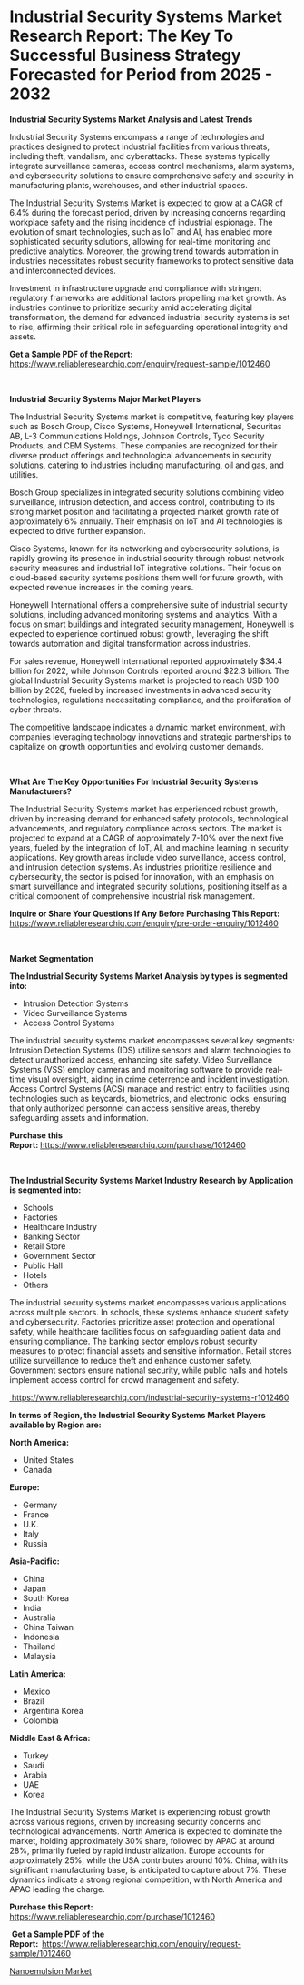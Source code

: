 <p><h1>Industrial Security Systems Market Research Report: The Key To Successful Business Strategy Forecasted for Period from 2025 - 2032</h1></p><p><strong>Industrial Security Systems Market Analysis and Latest Trends</strong></p>
<p><p>Industrial Security Systems encompass a range of technologies and practices designed to protect industrial facilities from various threats, including theft, vandalism, and cyberattacks. These systems typically integrate surveillance cameras, access control mechanisms, alarm systems, and cybersecurity solutions to ensure comprehensive safety and security in manufacturing plants, warehouses, and other industrial spaces.</p><p>The Industrial Security Systems Market is expected to grow at a CAGR of 6.4% during the forecast period, driven by increasing concerns regarding workplace safety and the rising incidence of industrial espionage. The evolution of smart technologies, such as IoT and AI, has enabled more sophisticated security solutions, allowing for real-time monitoring and predictive analytics. Moreover, the growing trend towards automation in industries necessitates robust security frameworks to protect sensitive data and interconnected devices. </p><p>Investment in infrastructure upgrade and compliance with stringent regulatory frameworks are additional factors propelling market growth. As industries continue to prioritize security amid accelerating digital transformation, the demand for advanced industrial security systems is set to rise, affirming their critical role in safeguarding operational integrity and assets.</p></p>
<p><strong>Get a Sample PDF of the Report:&nbsp;</strong> <a href="https://www.reliableresearchiq.com/enquiry/request-sample/1012460?utm_campaign=2458&utm_medium=2&utm_source=Github&utm_content=ia&utm_term=06032025&utm_id=industrial-security-systems">https://www.reliableresearchiq.com/enquiry/request-sample/1012460</a></p>
<p>&nbsp;</p>
<p><strong>Industrial Security Systems Major Market Players</strong></p>
<p><p>The Industrial Security Systems market is competitive, featuring key players such as Bosch Group, Cisco Systems, Honeywell International, Securitas AB, L-3 Communications Holdings, Johnson Controls, Tyco Security Products, and CEM Systems. These companies are recognized for their diverse product offerings and technological advancements in security solutions, catering to industries including manufacturing, oil and gas, and utilities.</p><p>Bosch Group specializes in integrated security solutions combining video surveillance, intrusion detection, and access control, contributing to its strong market position and facilitating a projected market growth rate of approximately 6% annually. Their emphasis on IoT and AI technologies is expected to drive further expansion.</p><p>Cisco Systems, known for its networking and cybersecurity solutions, is rapidly growing its presence in industrial security through robust network security measures and industrial IoT integrative solutions. Their focus on cloud-based security systems positions them well for future growth, with expected revenue increases in the coming years.</p><p>Honeywell International offers a comprehensive suite of industrial security solutions, including advanced monitoring systems and analytics. With a focus on smart buildings and integrated security management, Honeywell is expected to experience continued robust growth, leveraging the shift towards automation and digital transformation across industries.</p><p>For sales revenue, Honeywell International reported approximately $34.4 billion for 2022, while Johnson Controls reported around $22.3 billion. The global Industrial Security Systems market is projected to reach USD 100 billion by 2026, fueled by increased investments in advanced security technologies, regulations necessitating compliance, and the proliferation of cyber threats.</p><p>The competitive landscape indicates a dynamic market environment, with companies leveraging technology innovations and strategic partnerships to capitalize on growth opportunities and evolving customer demands.</p></p>
<p>&nbsp;</p>
<p><strong>What Are The Key Opportunities For Industrial Security Systems Manufacturers?</strong></p>
<p><p>The Industrial Security Systems market has experienced robust growth, driven by increasing demand for enhanced safety protocols, technological advancements, and regulatory compliance across sectors. The market is projected to expand at a CAGR of approximately 7-10% over the next five years, fueled by the integration of IoT, AI, and machine learning in security applications. Key growth areas include video surveillance, access control, and intrusion detection systems. As industries prioritize resilience and cybersecurity, the sector is poised for innovation, with an emphasis on smart surveillance and integrated security solutions, positioning itself as a critical component of comprehensive industrial risk management.</p></p>
<p><strong>Inquire or Share Your Questions If Any Before Purchasing This Report:</strong> <a href="https://www.reliableresearchiq.com/enquiry/pre-order-enquiry/1012460?utm_campaign=2458&utm_medium=2&utm_source=Github&utm_content=ia&utm_term=06032025&utm_id=industrial-security-systems">https://www.reliableresearchiq.com/enquiry/pre-order-enquiry/1012460</a></p>
<p>&nbsp;</p>
<p><strong>Market Segmentation</strong></p>
<p><strong>The Industrial Security Systems Market Analysis by types is segmented into:</strong></p>
<p><ul><li>Intrusion Detection Systems</li><li>Video Surveillance Systems</li><li>Access Control Systems</li></ul></p>
<p><p>The industrial security systems market encompasses several key segments: Intrusion Detection Systems (IDS) utilize sensors and alarm technologies to detect unauthorized access, enhancing site safety. Video Surveillance Systems (VSS) employ cameras and monitoring software to provide real-time visual oversight, aiding in crime deterrence and incident investigation. Access Control Systems (ACS) manage and restrict entry to facilities using technologies such as keycards, biometrics, and electronic locks, ensuring that only authorized personnel can access sensitive areas, thereby safeguarding assets and information.</p></p>
<p><strong>Purchase this Report:&nbsp;</strong><a href="https://www.reliableresearchiq.com/purchase/1012460?utm_campaign=2458&utm_medium=2&utm_source=Github&utm_content=ia&utm_term=06032025&utm_id=industrial-security-systems">https://www.reliableresearchiq.com/purchase/1012460</a></p>
<p>&nbsp;</p>
<p><strong>The Industrial Security Systems Market Industry Research by Application is segmented into:</strong></p>
<p><ul><li>Schools</li><li>Factories</li><li>Healthcare Industry</li><li>Banking Sector</li><li>Retail Store</li><li>Government Sector</li><li>Public Hall</li><li>Hotels</li><li>Others</li></ul></p>
<p><p>The industrial security systems market encompasses various applications across multiple sectors. In schools, these systems enhance student safety and cybersecurity. Factories prioritize asset protection and operational safety, while healthcare facilities focus on safeguarding patient data and ensuring compliance. The banking sector employs robust security measures to protect financial assets and sensitive information. Retail stores utilize surveillance to reduce theft and enhance customer safety. Government sectors ensure national security, while public halls and hotels implement access control for crowd management and safety.</p></p>
<p><a href="https://www.reliableresearchiq.com/industrial-security-systems-r1012460?utm_campaign=2458&utm_medium=2&utm_source=Github&utm_content=ia&utm_term=06032025&utm_id=industrial-security-systems">&nbsp;https://www.reliableresearchiq.com/industrial-security-systems-r1012460</a></p>
<p><strong>In terms of Region, the Industrial Security Systems Market Players available by Region are:</strong></p>
<p>
    <p> <strong> North America: </strong>
        <ul>
            <li>United States</li>
            <li>Canada</li>
        </ul>
        </p> 
    <p> <strong> Europe: </strong>
        <ul>
            <li>Germany</li>
            <li>France</li>
            <li>U.K.</li>
            <li>Italy</li>
            <li>Russia</li>
        </ul>
        </p> 
    <p> <strong> Asia-Pacific: </strong>
        <ul>
            <li>China</li>
            <li>Japan</li>
            <li>South Korea</li>
            <li>India</li>
            <li>Australia</li>
            <li>China Taiwan</li>
            <li>Indonesia</li>
            <li>Thailand</li>
            <li>Malaysia</li>
        </ul>
        </p> 
    <p> <strong> Latin America: </strong>
        <ul>
            <li>Mexico</li>
            <li>Brazil</li>
            <li>Argentina Korea</li>
            <li>Colombia</li>
        </ul>
        </p> 
    <p> <strong> Middle East & Africa: </strong>
        <ul>
            <li>Turkey</li>
            <li>Saudi</li>
            <li>Arabia</li>
            <li>UAE</li>
            <li>Korea</li>
        </ul>
    </p>
    </p>
<p><p>The Industrial Security Systems Market is experiencing robust growth across various regions, driven by increasing security concerns and technological advancements. North America is expected to dominate the market, holding approximately 30% share, followed by APAC at around 28%, primarily fueled by rapid industrialization. Europe accounts for approximately 25%, while the USA contributes around 10%. China, with its significant manufacturing base, is anticipated to capture about 7%. These dynamics indicate a strong regional competition, with North America and APAC leading the charge.</p></p>
<p><strong>Purchase this Report: </strong><a href="https://www.reliableresearchiq.com/purchase/1012460?utm_campaign=2458&utm_medium=2&utm_source=Github&utm_content=ia&utm_term=06032025&utm_id=industrial-security-systems">https://www.reliableresearchiq.com/purchase/1012460</a></p>
<p>&nbsp;<strong>Get a Sample PDF of the Report:&nbsp;&nbsp;</strong><a href="https://www.reliableresearchiq.com/enquiry/request-sample/1012460?utm_campaign=2458&utm_medium=2&utm_source=Github&utm_content=ia&utm_term=06032025&utm_id=industrial-security-systems">https://www.reliableresearchiq.com/enquiry/request-sample/1012460</a></p>
<p><strong></strong></p>
<p><p><a href="https://github.com/maclarensidney/Market-Research-Report-List-1/blob/main/nanoemulsion-market.md?utm_campaign=2458&utm_medium=2&utm_source=Github&utm_content=ia&utm_term=06032025&utm_id=industrial-security-systems">Nanoemulsion Market</a></p></p>